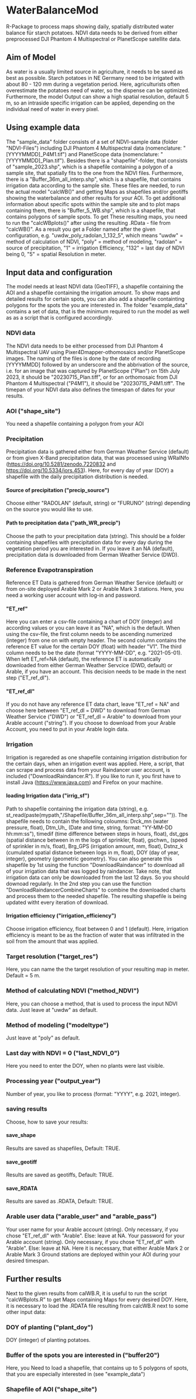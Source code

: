 
# WaterBalanceMod

R-Package to process maps showing daily, spatially distributed water balance für starch potatoes. NDVI data needs to be derived from either preprocessed DJI Phantom 4 Multispectral or PlanetScope satellite data.

## Aim of Model

As water is a usually limited source in agriculture, it needs to be saved as best as possible. Starch potatoes in NE Germany need to be irrigated with about 80 - 120 mm during a vegetation period. Here, agriculturists often overestimate the potatoes need of water, so the dispense can be optimized. Furthermore, the model Output can show a high spatial resolution, default 5 m, so an intraside specific irrigation can be applied, depending on the individual need of water in every pixel.

## Using example data

The "sample_data" folder consists of a set of NDVI-sample data (folder "NDVI-Files") including DJI Phantom 4 Multispectral data (nomenclature: "[YYYYMMDD]_P4M1.tif") and PlanetScope data (nomenclature: "[YYYYMMDD]_Plan.tif"). Besides there is a "shapefile"-folder, that consists of "sample_2023.shp", which is a shapefile containing a polygon of a sample site, that spatially fits to the one from the NDVI files. Furthermore, there is a "Buffer_36m_all_interp.shp", which is a shapefile, that contains irrigation data according to the sample site. These files are needed, to run the actual model "calcWB()" and getting Maps as shapefiles and/or geotiffs showing the waterbalance and other results for your AOI. To get additional information about specific spots within the sample site and to plot maps containing them, there is "Buffer_5_WB.shp", which is a shapefile, that contains polygons of sample spots. To get These resulting maps, you need to run the "calcWBplots()" after using the resulting .RData - file from "calcWB()".
As a result you get a Folder named after the given configuration, e.g. "uwdw_poly_radolan_1_132_5", which means "uwdw" = method of calculation of NDVI, "poly" = method of modeling, "radolan" = source of precipitation, "1" = irrigation Efficiency, "132" = last day of NDVI being 0, "5" = spatial Resolution in meter.

## Input data and configuration

The model needs at least NDVI data (GeoTIFF), a shapefile containing the AOI and a shapefile containing the irrigation amount. To show maps and detailed results for certain spots, you can also add a shapefile containting polygons for the spots the you are interested in. The folder "example_data" contains a set of data, that is the minimum required to run the model as well as as a script that is configured accordingly.

### NDVI data
The NDVI data needs to be either processed from DJI Phantom 4 Multispectral UAV using Pixer4Dmapper-othomosaics and/or PlanetScope images. The naming of the files is done by the date of recording [YYYYMMDD] followed by an underscore and the abbrivation of the source, i.e. for an image that was captured by PlanetScope ("Plan") on 15th July 2023, it should be "20230715_Plan.tiff", or for an orthomosaic from DJI Phantom 4 Multispectral ("P4M1"), it should be "20230715_P4M1.tiff". The timepan of your NDVI data also defines the timespan of dates for your results.

### AOI ("shape_site")
You need a shapefile containing a polygon from your AOI

### Precipitation
Precipitation data is gathered either from German Weather Service (default) or from given X-Band precipitation data, that was processed using WRaINfo (https://doi.org/10.5281/zenodo.7220832 and https://doi.org/10.5334/jors.453). Here, for every day of year (DOY) a shapefile with the daily precipitation distribution is needed.

#### Source of precipitation ("precip_source")
Choose either "RADOLAN" (default, string) or "FURUNO" (string) depending on the source you would like to use.

#### Path to precipitation data ("path_WR_precip")
Choose the path to your precipitation data (string). This should be a folder containing shapefiles with precipitation data for every day during the vegetation period you are interested in. If you leave it an NA (default), precipitation data is downloaded from German Weather Service (DWD).

### Reference Evapotranspiration
Reference ET Data is gathered from German Weather Service (default) or from on-site deployed Arable Mark 2 or Arable Mark 3 stations. Here, you need a working user account with log-in and password. 

#### "ET_ref"
Here you can enter a csv-file containing a chart of DOY (integer) and according values or you can leave it as "NA", which is the default. When using the csv-file, the first column needs to be ascending numerized (integer) from one on with empty header. The second column contains the reference ET value for the certain DOY (float) with header "V1". The third column needs to be the date (format "YYYY-MM-DD", e.g. "2021-05-01). When left ET_ref=NA (default), the reference ET is automatically downloaded from either German Weather Servcice (DWD, default) or Arable, if you have an account. This decision needs to be made in the next step ("ET_ref_dl").

#### "ET_ref_dl"
If you do not have any reference ET data chart, leave "ET_ref = NA" and choose here between "ET_ref_dl = DWD" to download from German Weather Service ("DWD") or "ET_ref_dl = Arable" to download from your Arable account ("string"). If you choose to download from your Arable Account, you need to put in your Arable login data.

### Irrigation
Irrigation is regareded as one shapefile containing irrigation distribution for the certain days, when an irrigation event was applied. Here, a script, that can scrape and process data from your Raindancer user account, is included ("DownloadRaindancer.R"). If you like to run it, you first have to install Java (https://www.java.com) and Firefox on your machine.

#### loading Irrigation data ("irrig_sf")
Path to shapefile containing the irrigation data (string), e.g. st_read(paste(mypath,"/Shapefile/Buffer_36m_all_interp.shp",sep="")). The shapefile needs to contain the following coloumns: Drck_mn (water pressure, float), Dtm_Uh_ (Date and time, string, format: "YY-MM-DD hh:mm:ss"), timedif (time difference between steps in hours, float), dst_gps (spatial distance between in m the logs of sprinkler, float), gschwn_ (speed of sprinkler in m/s, float), Brg_GPS (irrigation amount, mm, float), Dstnz_k (cumulated spatial distance between logs in m, float), DOY (day of year, integer), geometry (geometric geometry). You can also generate this shapefile by 1st using the function "DownloadRaindancer" to download all of your irrigation data that was logged by raindancer. Take note, that irrigation data can only be downloaded from the last 12 days. So you should downoad regularly. In the 2nd step you can use the function "DownloadRaindancerCombineCharts" to combine the downloaded charts and process them to the needed shapefile. The resulting shapefile is being updated witht every iteration of download.

#### Irrigation efficiency ("irrigation_efficiency")
Choose irrigation efficiency, float between 0 and 1 (default). Here, irrigation efficiency is meant to be as the fraction of water that was infiltrated in the soil from the amount that was applied.

### Target resolution ("target_res")
Here, you can name the the target resolution of your resulting map in meter. Default = 5 m.

### Method of calculating NDVI ("method_NDVI")
Here, you can choose a method, that is used to process the input NDVI data. Just leave at "uwdw" as default.

### Method of modeling ("modeltype")
Just leave at "poly" as default.

### Last day with NDVI = 0 ("last_NDVI_0")
Here you need to enter the DOY, when no plants were last visible.

### Processing year ("output_year")
Number of year, you like to process (format: "YYYY", e.g. 2021, integer).

### saving results
Choose, how to save your results:

#### save_shape
Results are saved as shapefiles, Default: TRUE.

#### save_geotiff
Results are saved as geotiffs, Default: TRUE.

#### save_RDATA
Results are saved as .RDATA, Default: TRUE.

### Arable user data ("arable_user" and "arable_pass")
Your user name for your Arable account (string). Only necessary, if you chose "ET_ref_dl" with "Arable". Else: leave at NA.
Your password for your Arable account (string). Only necessary, if you chose "ET_ref_dl" with "Arable". Else: leave at NA.
Here it is necessary, that either Arable Mark 2 or Arable Mark 3 Ground stations are deployed within your AOI during your desired timespan.

## Further results
Next to the given results from calWB.R, it is useful to run the script "calcWBplots.R" to get Maps containing Maps for every desired DOY. Here, it is necessary to load the .RDATA file resulting from calcWB.R next to some other input data:

### DOY of planting ("plant_doy")
DOY (integer) of planting potatoes.

### Buffer of the spots you are interested in ("buffer20")
Here, you Need to load a shapefile, that contains up to 5 polygons of spots, that you are especially interested in (see "example_data")

### Shapefile of AOI ("shape_site")




